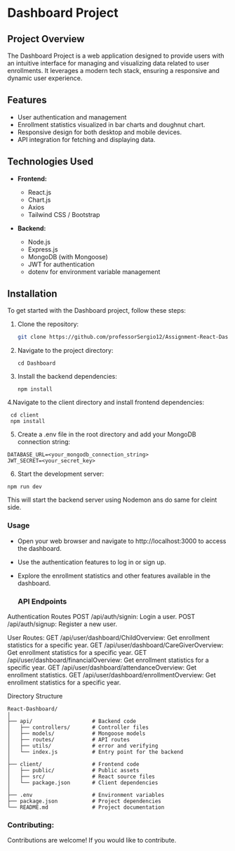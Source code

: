 # Dashboard Project

## Project Overview

The Dashboard Project is a web application designed to provide users with an intuitive interface for managing and visualizing data related to user enrollments. It leverages a modern tech stack, ensuring a responsive and dynamic user experience.

## Features

- User authentication and management
- Enrollment statistics visualized in bar charts and doughnut chart.
- Responsive design for both desktop and mobile devices.
- API integration for fetching and displaying data.

## Technologies Used

- **Frontend:**
  - React.js
  - Chart.js
  - Axios
  - Tailwind CSS / Bootstrap

- **Backend:**
  - Node.js
  - Express.js
  - MongoDB (with Mongoose)
  - JWT for authentication
  - dotenv for environment variable management

## Installation

To get started with the Dashboard project, follow these steps:

1. Clone the repository:

   ```bash
   git clone https://github.com/professorSergio12/Assignment-React-Dashboard.git
   ```

2. Navigate to the project directory:
   ```
   cd Dashboard
   ```

3. Install the backend dependencies:

   ```
   npm install
   ```
4.Navigate to the client directory and install frontend dependencies:
   ```
    cd client
    npm install
   ```

5. Create a .env file in the root directory and add your MongoDB connection string:
  ```
  DATABASE_URL=<your_mongodb_connection_string>
  JWT_SECRET=<your_secret_key>
  ```
6. Start the development server:
  ```
  npm run dev
  ```
This will start the backend server using Nodemon ans do same for cleint  side.

### Usage
- Open your web browser and navigate to http://localhost:3000 to access the dashboard.
- Use the authentication features to log in or sign up.
- Explore the enrollment statistics and other features available in the dashboard.

  ### API Endpoints
Authentication Routes
POST /api/auth/signin: Login a user.
POST /api/auth/signup: Register a new user.

User Routes: 
GET /api/user/dashboard/ChildOverview: Get enrollment statistics for a specific year.
GET /api/user/dashboard/CareGiverOverview: Get enrollment statistics for a specific year.
GET /api/user/dashboard/financialOverview: Get enrollment statistics for a specific year.
GET /api/user/dashboard/attendanceOverview: Get enrollment statistics.
GET /api/user/dashboard/enrollmentOverview: Get enrollment statistics for a specific year.

Directory Structure
```
React-Dashboard/
│
├── api/                   # Backend code
│   ├── controllers/       # Controller files
│   ├── models/            # Mongoose models
│   ├── routes/            # API routes
│   ├── utils/             # error and verifying 
│   └── index.js           # Entry point for the backend
│
├── client/                # Frontend code
│   ├── public/            # Public assets
│   ├── src/               # React source files
│   └── package.json       # Client dependencies
│
├── .env                   # Environment variables
├── package.json           # Project dependencies
└── README.md              # Project documentation
```

### Contributing: 
Contributions are welcome! If you would like to contribute.
